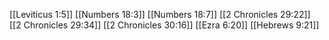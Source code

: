 [[Leviticus 1:5]]
[[Numbers 18:3]]
[[Numbers 18:7]]
[[2 Chronicles 29:22]]
[[2 Chronicles 29:34]]
[[2 Chronicles 30:16]]
[[Ezra 6:20]]
[[Hebrews 9:21]]
